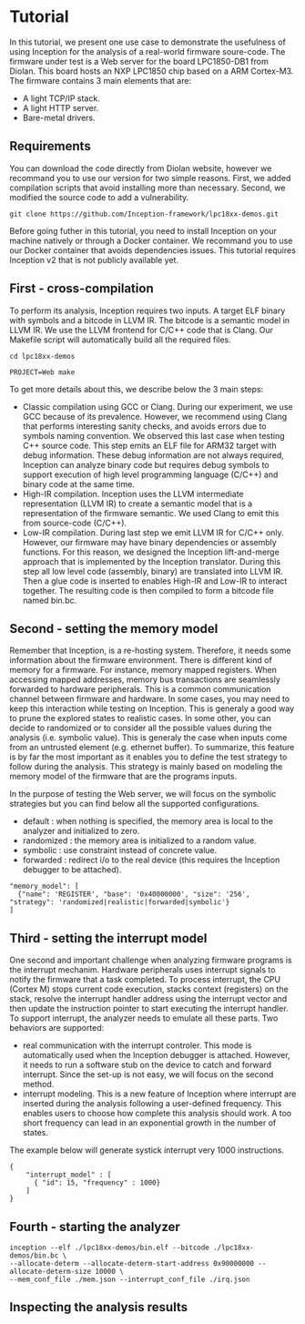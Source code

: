 # Tutorial

In this tutorial, we present one use case to demonstrate the usefulness of using Inception for the analysis of a real-world firmware soure-code.
The firmware under test is a Web server for the board LPC1850-DB1 from Diolan. This board hosts an NXP LPC1850 chip based on a ARM Cortex-M3.
The firmware contains 3 main elements that are:

* A light TCP/IP stack.
* A light HTTP server.
* Bare-metal drivers.

## Requirements 

You can download the code directly from Diolan website, however we recommand you to use our version for two simple reasons.
First, we added compilation scripts that avoid installing more than necessary. Second, we modified the source code to add a vulnerability.

```
git clone https://github.com/Inception-framework/lpc18xx-demos.git
```

Before going futher in this tutorial, you need to install Inception on your machine natively or through a Docker container.
We recommand you to use our Docker container that avoids dependencies issues. This tutorial requires Inception v2 that is not publicly available yet.

## First - cross-compilation

To perform its analysis, Inception requires two inputs. A target ELF binary with symbols and a bitcode in LLVM IR. 
The bitcode is a semantic model in LLVM IR.
We use the LLVM frontend for C/C++ code that is Clang. Our Makefile script will automatically build all the required files.

```
cd lpc18xx-demos

PROJECT=Web make
```

To get more details about this, we describe below the 3 main steps:

* Classic compilation using GCC or Clang. During our experiment, we use GCC because of its prevalence. However, we recommend using Clang that performs interesting sanity checks, and avoids errors due to symbols naming convention. We observed this last case when testing C++ source code. This step emits an ELF file for ARM32 target with debug information. These debug information are not always required, Inception can analyze binary code but requires debug symbols to support execution of high level programming language (C/C++) and binary code at the same time.
* High-IR compilation. Inception uses the LLVM intermediate representation (LLVM IR) to create a semantic model that is a representation of the firmware semantic. We used Clang to emit this from source-code (C/C++).
* Low-IR compilation. During last step we emit LLVM IR for C/C++ only. However, our firmware may have binary dependencies or assembly functions. For this reason, we designed the Inception lift-and-merge approach that is implemented by the Inception translator. During this step all low level code (assembly, binary) are translated into LLVM IR. Then a glue code is inserted to enables High-IR and Low-IR to interact together. The resulting code is then compiled to form a bitcode file named bin.bc.

## Second - setting the memory model

Remember that Inception, is a re-hosting system. Therefore, it needs some information about the firmware environment.
There is different kind of memory for a firmware. For instance, memory mapped registers. When accessing mapped addresses, 
memory bus transactions are seamlessly forwarded to hardware peripherals. 
This is a common communication channel between firmware and hardware.
In some cases, you may need to keep this interaction while testing on Inception. 
This is generaly a good way to prune the explored states to realistic cases. 
In some other, you can decide to randomized or to consider all the possible values during the analysis (i.e. symbolic value).
This is generaly the case when inputs come from an untrusted element (e.g. ethernet buffer).
To summarize, this feature is by far the most important as it enables you to define the test strategy to follow during the analysis.
This strategy is mainly based on modeling the memory model of the firmware that are the programs inputs.

In the purpose of testing the Web server, we will focus on the symbolic strategies but you can find below all the supported configurations.

* default    : when nothing is specified, the memory area is local to the analyzer and initialized to zero.
* randomized : the memory area is initialized to a random value.
* symbolic   : use constraint instead of concrete value.
* forwarded  : redirect i/o to the real device (this requires the Inception debugger to be attached).

```
"memory_model": [
  {"name": 'REGISTER', "base": '0x40000000', "size": '256', "strategy": 'randomized|realistic|forwarded|symbolic'}
]
```

## Third - setting the interrupt model

One second and important challenge when analyzing firmware programs is the interrupt mechanim.
Hardware peripherals uses interrupt signals to notify the firmware that a task completed.
To process interrupt, the CPU (Cortex M) stops current code execution, stacks context (registers) on the stack, resolve the interrupt handler address using the interrupt vector and then update the instruction pointer to start executing the interrupt handler. To support interrupt, the analyzer needs to emulate all these parts. Two behaviors are supported:

* real communication with the interrupt controler. This mode is automatically used when the Inception debugger is attached.
However, it needs to run a software stub on the device to catch and forward interrupt. Since the set-up is not easy, we will focus on the second method.
* interrupt modeling. This is a new feature of Inception where interrupt are inserted during the analysis following a user-defined frequency. This enables users to choose how complete this analysis should work. A too short frequency can lead in an exponential 
growth in the number of states.

The example below will generate systick interrupt very 1000 instructions.
```
{
    "interrupt_model" : [
      { "id": 15, "frequency" : 1000}
    ]
}
```

## Fourth - starting the analyzer

```
inception --elf ./lpc18xx-demos/bin.elf --bitcode ./lpc18xx-demos/bin.bc \
--allocate-determ --allocate-determ-start-address 0x90000000 --allocate-determ-size 10000 \
--mem_conf_file ./mem.json --interrupt_conf_file ./irq.json
```

## Inspecting the analysis results


